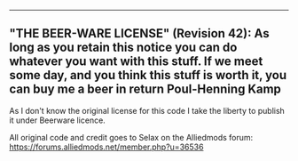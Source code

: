----------------------------------------------------------------------------
"THE BEER-WARE LICENSE" (Revision 42):
As long as you retain this notice you can do whatever you want with this stuff.
If we meet some day, and you think this stuff is worth it, you can buy me a beer in return Poul-Henning Kamp
----------------------------------------------------------------------------
 
 
As I don't know the original license for this code I take the liberty to publish it under Beerware licence.

All original code and credit goes to Selax on the Alliedmods forum: https://forums.alliedmods.net/member.php?u=36536
